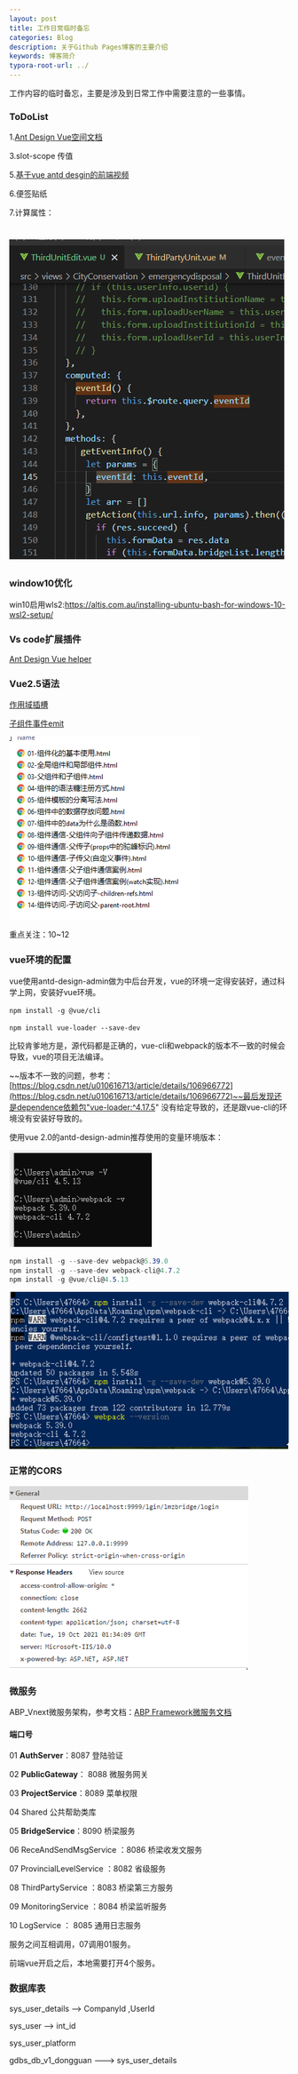 ```yaml
---
layout: post
title: 工作日常临时备忘
categories: Blog
description: 关于Github Pages博客的主要介绍
keywords: 博客简介
typora-root-url: ../
---
```

工作内容的临时备忘，主要是涉及到日常工作中需要注意的一些事情。

### ToDoList

1.[Ant Design Vue空间文档](https://www.antdv.com/components/form-model/#Form-Component)

3.slot-scope 传值

5.[基于vue antd desgin的前端视频](https://search.bilibili.com/all?keyword=ant%20design%20vue&from_source=webtop_search&spm_id_from=333.788) 

6.便签贴纸   

7.计算属性：

![image-20211018184925266](/images/posts/image-20211018184925266.png)
=======



### window10优化

win10启用wls2:https://altis.com.au/installing-ubuntu-bash-for-windows-10-wsl2-setup/


### Vs code扩展插件

[Ant Design Vue helper](https://marketplace.visualstudio.com/items?itemName=ant-design-vue.vscode-ant-design-vue-helper)



### Vue2.5语法

[作用域插槽](https://cn.vuejs.org/v2/guide/components-slots.html)

[子组件事件emit](https://cn.vuejs.org/v2/guide/components.html?#%E4%BD%BF%E7%94%A8%E4%BA%8B%E4%BB%B6%E6%8A%9B%E5%87%BA%E4%B8%80%E4%B8%AA%E5%80%BC)

![childe_father_event](/images/posts/child_father_event.png)

重点关注：10~12

### vue环境的配置

vue使用antd-design-admin做为中后台开发，vue的环境一定得安装好，通过科学上网，安装好vue环境。

`npm install -g @vue/cli`

`npm install vue-loader --save-dev`

比较肯爹地方是，源代码都是正确的，vue-cli和webpack的版本不一致的时候会导致，vue的项目无法编译。

~~版本不一致的问题，参考：[https://blog.csdn.net/u010616713/article/details/106966772](https://blog.csdn.net/u010616713/article/details/106966772)~~最后发现还是dependence依赖包"vue-loader:^4.17.5" 没有给定导致的，还是跟vue-cli的环境没有安装好导致的。

使用vue 2.0的antd-design-admin推荐使用的变量环境版本：

![webpack_version_vue372.png](/images/posts/webpack_version_vue372.png)

```c#
npm install -g --save-dev webpack@5.39.0
npm install -g --save-dev webpack-cli@4.7.2
npm install -g @vue/cli@4.5.13
```

![webpack_cli_install_42424](/images/posts/webpack_cli_install_42424.png)

### 正常的CORS

![image-20211019093606224](/images/posts/image-20211019093606224.png)



### 微服务

ABP_Vnext微服务架构，参考文档：[ABP Framework微服务文档](https://docs.abp.io/zh-Hans/abp/latest/Samples/Microservice-Demo)

#### 端口号

01 **AuthServer**：8087   登陆验证

02 **PublicGateway**： 8088  微服务网关

03 **ProjectService**：8089  菜单权限

04 Shared 公共帮助类库

05 **BridgeService**：8090 桥梁服务

06 ReceAndSendMsgService ：8086  桥梁收发文服务

07 ProvincialLevelService ：8082 省级服务

08 ThirdPartyService ：8083 桥梁第三方服务

09 MonitoringService ：8084  桥梁监听服务

10 LogService ： 8085  通用日志服务

服务之间互相调用，07调用01服务。

前端vue开启之后，本地需要打开4个服务。

### 数据库表

sys_user_details   --> CompanyId ,UserId

sys_user     --> int_id  

sys_user_platform 

gdbs_db_v1_dongguan --->  sys_user_details







